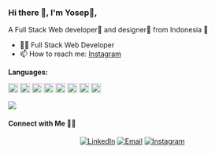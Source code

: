 ### Hi there 👋, I'm Yosep🤠,
A Full Stack Web developer🎯 and designer🎨 from Indonesia 📍



- 👨‍💻 Full Stack Web Developer
- 📫 How to reach me: [Instagram](https://instagram.com/yosepdoni.s)

**Languages:**  

<code><img height="20" src="https://i.ibb.co/LkPVDQs/php.jpg"></code>
<code><img height="20" src="https://i.ibb.co/LN0B2z9/fltr.png"></code>
<code><img height="20" src="https://i.ibb.co/VV5DvFk/html.png"></code>
<code><img height="20" src="https://i.ibb.co/SXvDCNW/javascript.png"></code>
<code><img height="20" src="https://i.ibb.co/hV50BWM/typescript.png"></code>
<code><img height="20" src="https://i.ibb.co/gmrb88s/react.png"></code>
<code><img height="20" src="https://i.ibb.co/M6HS5Fs/nodejs.png"></code>
<code><img height="20" src="https://i.ibb.co/XXskKr6/css.png"></code>



![](https://komarev.com/ghpvc/?username=yosepdoni)

<h4> Connect with Me 🤝🏻</h4>

<p align="center">
<a href="https://www.linkedin.com/in/yosep-doni-saputra-54219a220/"><img alt="LinkedIn" src="https://img.shields.io/badge/Yosep%20Doni%20Saputra-blue?style=flat-square&logo=linkedin"></a>
<a href="mailto:yosepdoni2905@gmail.com"><img alt="Email" src="https://img.shields.io/badge/Email-yosepdoni2905@gmail.com-blue?style=flat-square&logo=gmail"></a>
<a href="https://www.instagram.com/yosepdoni.s/"><img alt="Instagram" src="https://img.shields.io/badge/Instagram-yosepdoni-blue?style=flat-square&logo=instagram"></a>

</p>
